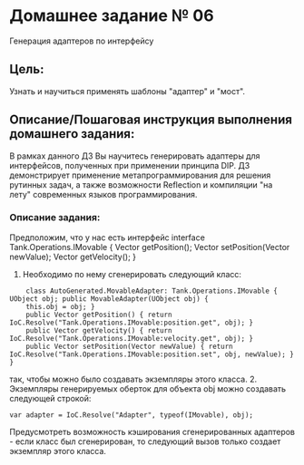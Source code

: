 # Домашнее задание № 06
Генерация адаптеров по интерфейсу

## Цель:
Узнать и научиться применять шаблоны "адаптер" и "мост".

## Описание/Пошаговая инструкция выполнения домашнего задания:
В рамках данного ДЗ Вы научитесь генерировать адаптеры для интерфейсов, полученных при применении принципа DIP.
ДЗ демонстрирует применение метапрограммирования для решения рутинных задач, а также возможности Reflection и компиляции "на лету" 
современных языков программирования.

### Описание задания:
Предположим, что у нас есть интерфейс interface Tank.Operations.IMovable { Vector getPosition(); Vector setPosition(Vector newValue); Vector getVelocity(); }
1. Необходимо по нему сгенерировать следующий класс:
```code
    class AutoGenerated.MovableAdapter: Tank.Operations.IMovable { UObject obj; public MovableAdapter(UObject obj) {
    this.obj = obj; }
    public Vector getPosition() { return IoC.Resolve("Tank.Operations.IMovable:position.get", obj); }
    public Vector getVelocity() { return IoC.Resolve("Tank.Operations.IMovable:velocity.get", obj); }
    public Vector setPosition(Vector newValue) { return IoC.Resolve("Tank.Operations.IMovable:position.set", obj, newValue); } }
```
так, чтобы можно было создавать экземпляры этого класса.
2. Экземпляры генерируемых оберток для объекта obj можно создавать следующей строкой:
```code
var adapter = IoC.Resolve("Adapter", typeof(IMovable), obj);
```
Предусмотреть возможность кэширования сгенерированных адаптеров - если класс был сгенерирован, то следующий вызов только создает экземпляр этого класса.
